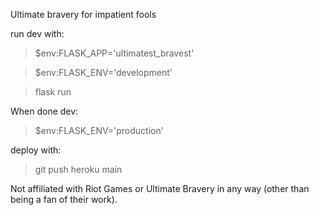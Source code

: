 Ultimate bravery for impatient fools

run dev with:
> $env:FLASK_APP='ultimatest_bravest'

> $env:FLASK_ENV='development'

> flask run

When done dev:
> $env:FLASK_ENV='production'

deploy with:
> git push heroku main

Not affiliated with Riot Games or Ultimate Bravery in any way (other than being a fan of their work).
